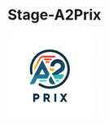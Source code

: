 # Stage-A2Prix
![Logo](https://github.com/haksolot/Stage-A2Prix/blob/main/view/icons/image_168x168.png)

